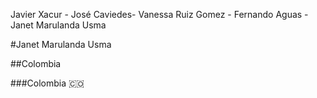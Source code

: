  Javier Xacur - José Caviedes- Vanessa Ruiz Gomez - Fernando Aguas - Janet Marulanda Usma

#Janet Marulanda Usma

##Colombia

###Colombia :colombia:
